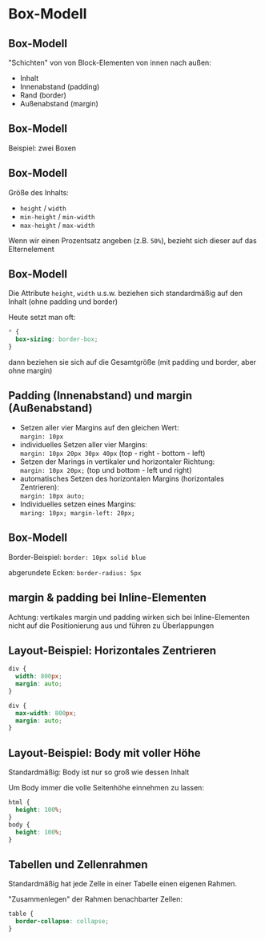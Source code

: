 # Box-Modell

## Box-Modell

"Schichten" von von Block-Elementen von innen nach außen:

- Inhalt
- Innenabstand (padding)
- Rand (border)
- Außenabstand (margin)

## Box-Modell

Beispiel: zwei Boxen

## Box-Modell

Größe des Inhalts:

- `height` / `width`
- `min-height` / `min-width`
- `max-height` / `max-width`

Wenn wir einen Prozentsatz angeben (z.B. `50%`), bezieht sich dieser auf das Elternelement

## Box-Modell

Die Attribute `height`, `width` u.s.w. beziehen sich standardmäßig auf den Inhalt (ohne padding und border)

Heute setzt man oft:

```css
* {
  box-sizing: border-box;
}
```

dann beziehen sie sich auf die Gesamtgröße (mit padding und border, aber ohne margin)

## Padding (Innenabstand) und margin (Außenabstand)

- Setzen aller vier Margins auf den gleichen Wert:  
  `margin: 10px`
- individuelles Setzen aller vier Margins:  
  `margin: 10px 20px 30px 40px` (top - right - bottom - left)
- Setzen der Marings in vertikaler und horizontaler Richtung:  
  `margin: 10px 20px;` (top und bottom - left und right)
- automatisches Setzen des horizontalen Margins (horizontales Zentrieren):  
  `margin: 10px auto;`
- Individuelles setzen eines Margins:  
  `maring: 10px; margin-left: 20px;`

## Box-Modell

Border-Beispiel: `border: 10px solid blue`

abgerundete Ecken: `border-radius: 5px`

## margin & padding bei Inline-Elementen

Achtung: vertikales margin und padding wirken sich bei Inline-Elementen nicht auf die Positionierung aus und führen zu Überlappungen

## Layout-Beispiel: Horizontales Zentrieren

```css
div {
  width: 800px;
  margin: auto;
}
```

```css
div {
  max-width: 800px;
  margin: auto;
}
```

## Layout-Beispiel: Body mit voller Höhe

Standardmäßig: Body ist nur so groß wie dessen Inhalt

Um Body immer die volle Seitenhöhe einnehmen zu lassen:

```css
html {
  height: 100%;
}
body {
  height: 100%;
}
```

## Tabellen und Zellenrahmen

Standardmäßig hat jede Zelle in einer Tabelle einen eigenen Rahmen.

"Zusammenlegen" der Rahmen benachbarter Zellen:

```css
table {
  border-collapse: collapse;
}
```
